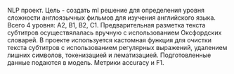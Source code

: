 NLP проект. Цель - создать ml решение для определения уровня сложности англоязычных фильмов для изучения английского языка. 
Всего 4 уровня: A2, B1, B2, C1. Предварительная разметка текста субтитров осуществялалась вручную с использованием Оксфордских словарей.
В проекте используется кастомная функция для очистки текста субтитров с использованием регулярных выражений, удалением лишних символов, 
токенизацией и лематизацией. 
Подготовленные данные подаются в модель.
Метрики accuracy и F1.
